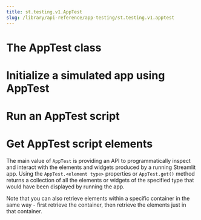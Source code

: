 ```yaml
---
title: st.testing.v1.AppTest
slug: /library/api-reference/app-testing/st.testing.v1.apptest
---
```


<h1 style={{display: "none"}}></h1>

# The AppTest class

<Autofunction function="streamlit.testing.v1.AppTest" />

# Initialize a simulated app using AppTest

<Autofunction function="AppTest.from_file" />

<Autofunction function="AppTest.from_string" />

<Autofunction function="AppTest.from_function" />

# Run an AppTest script

<Autofunction function="AppTest.run" />

# Get AppTest script elements

The main value of `AppTest` is providing an API to programmatically inspect and interact with the elements and widgets produced by a running Streamlit app. Using the `AppTest.<element type>` properties or `AppTest.get()` method returns a collection of all the elements or widgets of the specified type that would have been displayed by running the app.

Note that you can also retrieve elements within a specific container in the same way - first retrieve the container, then retrieve the elements just in that container.

<Autofunction function="AppTest.get" />

<Autofunction function="AppTest.button" is_property />

<Autofunction function="AppTest.caption" />

<Autofunction function="AppTest.chat_input" />

<Autofunction function="AppTest.chat_message" />

<Autofunction function="AppTest.checkbox" />

<Autofunction function="AppTest.code" />

<Autofunction function="AppTest.color_picker" />

<Autofunction function="AppTest.columns" />

<Autofunction function="AppTest.dataframe" />

<Autofunction function="AppTest.date_input" />

<Autofunction function="AppTest.divider" />

<Autofunction function="AppTest.error" />

<Autofunction function="AppTest.exception" />

<Autofunction function="AppTest.expander" />

<Autofunction function="AppTest.header" />

<Autofunction function="AppTest.info" />

<Autofunction function="AppTest.json" />

<Autofunction function="AppTest.latex" />

<Autofunction function="AppTest.main" />

<Autofunction function="AppTest.markdown" />

<Autofunction function="AppTest.metric" />

<Autofunction function="AppTest.multiselect" />

<Autofunction function="AppTest.number_input" />

<Autofunction function="AppTest.radio" />

<Autofunction function="AppTest.select_slider" />

<Autofunction function="AppTest.selectbox" />

<Autofunction function="AppTest.sidebar" />

<Autofunction function="AppTest.slider" />

<Autofunction function="AppTest.subheader" />

<Autofunction function="AppTest.success" />

<Autofunction function="AppTest.status" />

<Autofunction function="AppTest.table" />

<Autofunction function="AppTest.tabs" />

<Autofunction function="AppTest.text" />

<Autofunction function="AppTest.text_area" />

<Autofunction function="AppTest.text_input" />

<Autofunction function="AppTest.time_input" />

<Autofunction function="AppTest.title" />

<Autofunction function="AppTest.toast" />

<Autofunction function="AppTest.toggle" />

<Autofunction function="AppTest.warning" />

